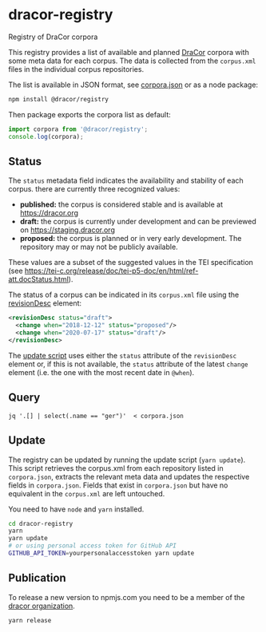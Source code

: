 # dracor-registry

Registry of DraCor corpora

This registry provides a list of available and planned
[DraCor](https://dracor.org) corpora with some meta data for each corpus. The
data is collected from the `corpus.xml` files in the individual corpus
repositories.

The list is available in JSON format, see [corpora.json](corpora.json) or as a
node package:

```sh
npm install @dracor/registry
```

Then package exports the corpora list as default:

```js
import corpora from '@dracor/registry';
console.log(corpora);
```

## Status

The `status` metadata field indicates the availability and stability of each
corpus. there are currently three recognized values:

- **published:** the corpus is considered stable and is available at
  https://dracor.org
- **draft:** the corpus is currently under development and can be previewed on
  https://staging.dracor.org
- **proposed:** the corpus is planned or in very early development. The
  repository may or may not be publicly available.

These values are a subset of the suggested values in the TEI specification (see
https://tei-c.org/release/doc/tei-p5-doc/en/html/ref-att.docStatus.html).

The status of a corpus can be indicated in its `corpus.xml` file using the
[revisionDesc](https://tei-c.org/release/doc/tei-p5-doc/en/html/ref-revisionDesc.html)
element:

```xml
<revisionDesc status="draft">
  <change when="2018-12-12" status="proposed"/>
  <change when="2020-07-17" status="draft"/>
</revisionDesc>
```

The [update script](#update) uses either the `status` attribute of the
`revisionDesc` element or, if this is not available, the `status` attribute of
the latest `change` element (i.e. the one with the most recent date in `@when`).

## Query

```
jq '.[] | select(.name == "ger")'  < corpora.json
```

## Update

The registry can be updated by running the update script (`yarn update`). This
script retrieves the corpus.xml from each repository listed in `corpora.json`,
extracts the relevant meta data and updates the respective fields in
`corpora.json`. Fields that exist in `corpora.json` but have no equivalent in
the `corpus.xml` are left untouched.

You need to have `node` and `yarn` installed.

```sh
cd dracor-registry
yarn
yarn update
# or using personal access token for GitHub API
GITHUB_API_TOKEN=yourpersonalaccesstoken yarn update
```

## Publication

To release a new version to npmjs.com you need to be a member of the
[dracor organization](https://www.npmjs.com/org/dracor).

```sh
yarn release
```
